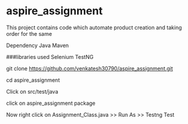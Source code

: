 # aspire_assignment
This project contains code which automate product creation and taking order for the same

Dependency Java Maven

###libraries used Selenium TestNG 

git clone https://github.com/venkatesh30790/aspire_assignment.git

cd aspire_assignment

Click on src/test/java

click on aspire_assignment package

Now right click on Assignment_Class.java >> Run As >> Testng Test
